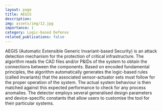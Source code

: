 ```yaml
---
layout: page
title: AEGIS
description: 
img: assets/img/12.jpg
importance: 1
category: Logic-based Defense
related_publications: false
---
```


AEGIS (Automatic Extensible Generic Invariant-based Security) is an attack detection mechanism for the protection of critical infrastructure. The algorithm reads the CAD files and/or P&IDs of the system to obtain the connections between the components. Based on encoded fundamental principles, the algorithm automatically generates the logic-based rules (called invariants) that the associated sensor-actuator sets must follow for the proper operation of the system. The actual system behaviour is then matched against this expected performance to check for any process anomalies. The detector employs several generalised design parameters and device-specific constants that allow users to customise the tool for their particular systems.
